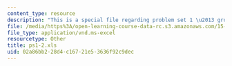 ```yaml
---
content_type: resource
description: "This is a special file regarding problem set 1 \u2013 group 2 spreadsheet."
file: /media/https%3A/open-learning-course-data-rc.s3.amazonaws.com/15-053-optimization-methods-in-management-science-spring-2013/02a86bb228d4c16721e53636f92c9dec_ps1-2.xls
file_type: application/vnd.ms-excel
resourcetype: Other
title: ps1-2.xls
uid: 02a86bb2-28d4-c167-21e5-3636f92c9dec
---
```

